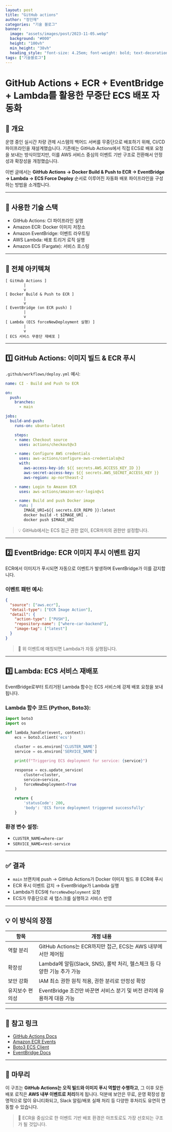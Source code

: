 ```yaml
---
layout: post  
title: "GitHub actions"
author: "정인재"
categories: "기술 블로그"
banner:
  image: "assets/images/post/2023-11-05.webp"
  background: "#000"
  height: "100vh"
  min_height: "38vh"
  heading_style: "font-size: 4.25em; font-weight: bold; text-decoration: underline"
tags: ["기술블로그"]
---
```


# GitHub Actions + ECR + EventBridge + Lambda를 활용한 무중단 ECS 배포 자동화

## 📝 개요

운영 중인 실시간 차량 관제 시스템의 백어드 서버를 무중단으로 배포하기 위해, CI/CD 파이프라인을 재설계했습니다. 기존에는 GitHub Actions에서 직접 ECS로 배포 요청을 보내는 방식이었지만, 이를 AWS 서비스 중심의 이벤트 기반 구조로 전환해서 안정성과 확장성을 개정했습니다.

이번 글에서는 **GitHub Actions → Docker Build & Push to ECR → EventBridge → Lambda → ECS Force Deploy** 순서로 이루어진 자동화 배포 파이프라인을 구성하는 방법을 소개합니다.

---

## 🔧 사용한 기술 스택

* GitHub Actions: CI 파이프라인 실행
* Amazon ECR: Docker 이미지 저장소
* Amazon EventBridge: 이벤트 라우트팅
* AWS Lambda: 배포 트리거 로직 실행
* Amazon ECS (Fargate): 서비스 호스팅

---

## 📌 전체 아키텍쳐

```
[ GitHub Actions ]
        |
        v
[ Docker Build & Push to ECR ]
        |
        v
[ EventBridge (on ECR push) ]
        |
        v
[ Lambda (ECS forceNewDeployment 실행) ]
        |
        v
[ ECS 서비스 무중단 재배포 ]
```

---

## 1️⃣ GitHub Actions: 이미지 빌드 & ECR 푸시

`.github/workflows/deploy.yml` 예시:

```yaml
name: CI - Build and Push to ECR

on:
  push:
    branches:
      - main

jobs:
  build-and-push:
    runs-on: ubuntu-latest

    steps:
    - name: Checkout source
      uses: actions/checkout@v3

    - name: Configure AWS credentials
      uses: aws-actions/configure-aws-credentials@v2
      with:
        aws-access-key-id: ${{ secrets.AWS_ACCESS_KEY_ID }}
        aws-secret-access-key: ${{ secrets.AWS_SECRET_ACCESS_KEY }}
        aws-region: ap-northeast-2

    - name: Login to Amazon ECR
      uses: aws-actions/amazon-ecr-login@v1

    - name: Build and push Docker image
      run: |
        IMAGE_URI=${{ secrets.ECR_REPO }}:latest
        docker build -t $IMAGE_URI .
        docker push $IMAGE_URI
```

> 💡 GitHub에서는 ECS 접근 권한 없이, ECR까지의 권한만 설정합니다.

---

## 2️⃣ EventBridge: ECR 이미지 푸시 이벤트 감지

ECR에서 이미지가 푸시되면 자동으로 이벤트가 발생하며 EventBridge가 이를 감지합니다.

### 이벤트 패턴 예시:

```json
{
  "source": ["aws.ecr"],
  "detail-type": ["ECR Image Action"],
  "detail": {
    "action-type": ["PUSH"],
    "repository-name": ["where-car-backend"],
    "image-tag": ["latest"]
  }
}
```

> 📌 위 이벤트에 매칭되면 Lambda가 자동 실행됩니다.

---

## 3️⃣ Lambda: ECS 서비스 재배포

EventBridge로부터 트리거된 Lambda 함수는 ECS 서비스에 강제 배포 요청을 보내됩니다.

### Lambda 함수 코드 (Python, Boto3):

```python
import boto3
import os

def lambda_handler(event, context):
    ecs = boto3.client('ecs')
    
    cluster = os.environ['CLUSTER_NAME']
    service = os.environ['SERVICE_NAME']

    print(f"Triggering ECS deployment for service: {service}")

    response = ecs.update_service(
        cluster=cluster,
        service=service,
        forceNewDeployment=True
    )

    return {
        'statusCode': 200,
        'body': 'ECS force deployment triggered successfully'
    }
```

### 환경 변수 설정:

* `CLUSTER_NAME=where-car`
* `SERVICE_NAME=rest-service`

---

## ✅ 결과

* `main` 브랜치에 push → GitHub Actions가 Docker 이미지 빌드 후 ECR에 푸시
* ECR 푸시 이벤트 감지 → EventBridge가 Lambda 실행
* Lambda가 ECS에 `forceNewDeployment` 요청
* ECS가 무중단으로 새 탭스크를 실행하고 서비스 반영

---

## 💡 이 방식의 장점

| 항목       | 개정 내용                                              |
| -------- | -------------------------------------------------- |
| 역할 분리    | GitHub Actions는 ECR까지만 접근, ECS는 AWS 내부에서만 제어됨      |
| 확장성      | Lambda에 알림(Slack, SNS), 롤박 처리, 헬스체크 등 다양한 기능 추가 가능 |
| 보안 강화    | IAM 최소 권한 원칙 적용, 권한 분리로 안정성 확장                     |
| 유지보수 편의성 | EventBridge 조건만 바꾼면 서비스 분기 및 버전 관리에 유용하게 대응 가능     |

---

## 📌 참고 링크

* [GitHub Actions Docs](https://docs.github.com/en/actions)
* [Amazon ECR Events](https://docs.aws.amazon.com/AmazonECR/latest/userguide/ecr-eventbridge.html)
* [Boto3 ECS Client](https://boto3.amazonaws.com/v1/documentation/api/latest/reference/services/ecs.html)
* [EventBridge Docs](https://docs.aws.amazon.com/eventbridge/latest/userguide/what-is-amazon-eventbridge.html)

---

## 📌 마무리

이 구조는 **GitHub Actions는 오직 빌드와 이미지 푸시 역할만 수행하고**, 그 이후 모든 배포 로직은 **AWS 내부 이벤트로 처리**하게 됩니다.
덕분에 보안은 무료, 운영 확장성 참명적으로 많이 유니티화되고, Slack 알림/배포 실패 처리 등 다양한 후처리도 유연히 연동할 수 있습니다.

> 🚀 ECR을 중심으로 한 이벤트 기반 배포 환경은 아프토로도 가장 선호되는 구조가 될 것입니다.
